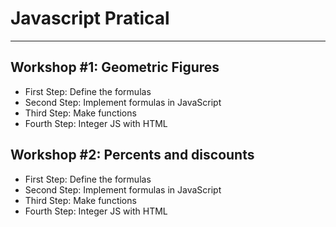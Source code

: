 # Javascript Pratical

---

## Workshop #1: Geometric Figures

- First Step: Define the formulas
- Second Step: Implement formulas in JavaScript
- Third Step: Make functions
- Fourth Step: Integer JS with HTML

## Workshop #2: Percents and discounts

- First Step: Define the formulas
- Second Step: Implement formulas in JavaScript
- Third Step: Make functions
- Fourth Step: Integer JS with HTML